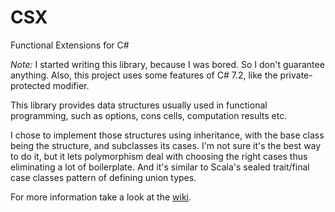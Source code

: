 # CSX

Functional Extensions for C#

*Note:* I started writing this library, because I was bored.
So I don't guarantee anything. Also, this project uses
some features of C# 7.2, like the private-protected modifier.

This library provides data structures usually used in
functional programming, such as options, cons cells,
computation results etc.

I chose to implement those structures using inheritance,
with the base class being the structure, and subclasses
its cases. I'm not sure it's the best way to do it,
but it lets polymorphism deal with choosing the right cases
thus eliminating a lot of boilerplate. And it's similar
to Scala's sealed trait/final case classes pattern of
defining union types.

For more information take a look at the
[wiki](https://github.com/TolikPylypchuk/CSX/wiki).
